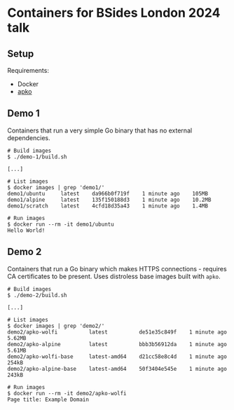 # Containers for BSides London 2024 talk

## Setup

Requirements:
- Docker
- [apko](https://github.com/chainguard-dev/apko?tab=readme-ov-file#quickstart)

## Demo 1

Containers that run a very simple Go binary that has no external dependencies.

```
# Build images
$ ./demo-1/build.sh

[...]

# List images
$ docker images | grep 'demo1/'
demo1/ubuntu     latest    da966b0f719f    1 minute ago    105MB
demo1/alpine     latest    135f150188d3    1 minute ago    10.2MB
demo1/scratch    latest    4cfd18d35a43    1 minute ago    1.4MB

# Run images
$ docker run --rm -it demo1/ubuntu
Hello World!
```

## Demo 2

Containers that run a Go binary which makes HTTPS connections - requires CA certificates to be present. Uses distroless base images built with `apko`.

```
# Build images
$ ./demo-2/build.sh

[...]

# List images
$ docker images | grep 'demo2/'
demo2/apko-wolfi          latest          de51e35c849f    1 minute ago    5.62MB
demo2/apko-alpine         latest          bbb3b56912da    1 minute ago    5.61MB
demo2/apko-wolfi-base     latest-amd64    d21cc58e8c4d    1 minute ago    254kB
demo2/apko-alpine-base    latest-amd64    50f3404e545e    1 minute ago    243kB

# Run images
$ docker run --rm -it demo2/apko-wolfi
Page title: Example Domain
```
